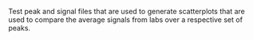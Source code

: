 Test peak and signal files that are used to generate scatterplots that are used to compare the average signals from labs over a respective set of peaks.
